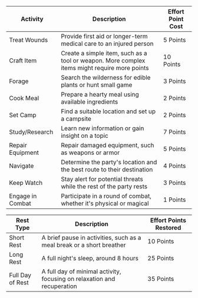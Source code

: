 

| Activity | Description | Effort Point Cost |
|----------|-------------|-------------------|
| Treat Wounds | Provide first aid or longer-term medical care to an injured person | 5 Points |
| Craft Item | Create a simple item, such as a tool or weapon. More complex items might require more points | 10 Points |
| Forage | Search the wilderness for edible plants or hunt small game | 3 Points |
| Cook Meal | Prepare a hearty meal using available ingredients | 2 Points |
| Set Camp | Find a suitable location and set up a campsite | 2 Points |
| Study/Research | Learn new information or gain insight on a topic | 7 Points |
| Repair Equipment | Repair damaged equipment, such as weapons or armor | 5 Points |
| Navigate | Determine the party's location and the best route to their destination | 4 Points |
| Keep Watch | Stay alert for potential threats while the rest of the party rests | 3 Points |
| Engage in Combat | Participate in a round of combat, whether it's physical or magical | 1 Points |


| Rest Type | Description | Effort Points Restored |
|-----------|-------------|------------------------|
| Short Rest | A brief pause in activities, such as a meal break or a short breather | 10 Points |
| Long Rest | A full night's sleep, around 8 hours | 25 Points |
| Full Day of Rest | A full day of minimal activity, focusing on relaxation and recuperation | 35 Points |
